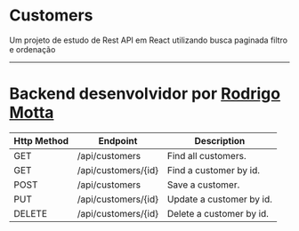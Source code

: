 # Customers

Um projeto de estudo de Rest API em React utilizando busca paginada filtro e ordenação



---

# Backend desenvolvidor por [Rodrigo Motta]('https://github.com/rodmotta/customer-backend')

|Http Method|Endpoint|Description|
|---|---|---|
|GET|/api/customers|Find all customers.|
|GET|/api/customers/{id}|Find a customer by id.|
|POST|/api/customers|Save a customer.|
|PUT|/api/customers/{id}|Update a customer by id.|
|DELETE|/api/customers/{id}|Delete a customer by id.|